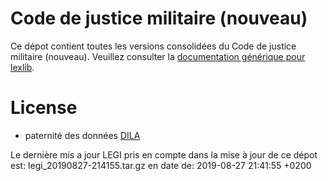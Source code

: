 # Code de justice militaire (nouveau)

Ce dépot contient toutes les versions consolidées du Code de justice militaire (nouveau). Veuillez consulter la [documentation générique pour lexlib](https://github.com/lexlib/documentation/wiki).

# License
- paternité des données [DILA](https://www.data.gouv.fr/en/datasets/legi-codes-lois-et-reglements-consolides/)

Le dernière mis a jour LEGI pris en compte dans la mise à jour de ce dépot est: legi_20190827-214155.tar.gz en date de: 2019-08-27 21:41:55 +0200
